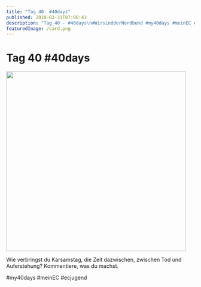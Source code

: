 ```yaml
---
title: "Tag 40  #40days"
published: 2018-03-31T07:00:43
description: "Tag 40 - #40days\n#WirsindderNordbund #my40days #meinEC #ecjugend"
featuredImage: /card.png
---
```


# Tag 40  #40days

<p><img src="/old/40DAYS_03-31_OUT-tag-40-480x480.jpg" alt width="480" height="480"></p><p>Wie verbringst du Karsamstag, die Zeit dazwischen, zwischen Tod und Auferstehung? Kommentiere, was du machst.</p><p>#my40days #meinEC #ecjugend</p>
